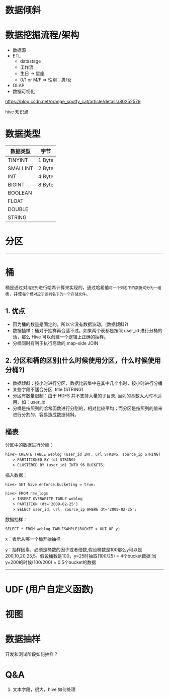 # 数据倾斜

# 数据挖掘流程/架构
* 数据源
* ETL
  - datastage
  - 工作流
  - 生日 -> 星座
  - 0/1 or M/F => 性别：男/女
* OLAP
* 数据可视化

https://blog.csdn.net/orange_spotty_cat/article/details/80252579

hive 知识点


# 数据类型

| 数据类型 | 字节 |
| --- | --- |
| TINYINT | 1 Byte |
| SMALLINT | 2 Byte |
| INT | 4 Byte |
| BIGINT | 8 Byte |
| BOOLEAN | |
| FLOAT | |
| DOUBLE | |
| STRING | |

# 分区


---

# 桶

桶是通过对`指定列`进行哈希计算来实现的，通过哈希值`将一个列名下的数据切分为一组桶`，并使`每个桶对应于该列名下的一个存储文件`。

## 1. 优点
* 因为桶的数量是固定的，所以它没有数据波动。(数据倾斜?)
* 数据抽样：桶对于抽样再合适不过。如果两个表都是按照 user_id 进行分桶的话，那么 Hive 可以创建一个逻辑上正确的抽样。
* 分桶同时有利于执行高效的 map-side JOIN

## 2. 分区和桶的区别(什么时候使用分区，什么时候使用分桶?)
* 数据倾斜：按小时进行分区，数据比较集中在其中几个小时，按小时进行分桶
* 某些字段不适合分区: title (STRING)
* 分区有数量限制：由于 HDFS 并不支持大量的子目录, 当列的基数太大时不适用，如：user_id
* 分桶是按照列的哈希函数进行分割的，相对比较平均；而分区是按照列的值来进行分割的，容易造成数据倾斜。

## 桶表

分区中的数据进行分桶：

```
hive> CREATE TABLE weblog (user_id INT, url STRING, source_ip STRING)
　　> PARTITIONED BY (dt STRING)
　　> CLUSTERED BY (user_id) INTO 96 BUCKETS;
```

插入数据：

```
hive> SET hive.enforce.bucketing = true;

hive> FROM raw_logs
　　> INSERT OVERWRITE TABLE weblog
　　> PARTITION (dt='2009-02-25')
　　> SELECT user_id, url, source_ip WHERE dt='2009-02-25';
```

数据抽样：

```
SELECT * FROM weblog TABLESAMPLE(BUCKET x OUT OF y)
```

x：表示从哪一个桶开始抽样

y：抽样因素，必须是桶数的因子或者倍数,假设桶数是100那么y可以是200,10,20,25,5。假设桶数是100，y=25时抽取(100/25) = 4个bucket数据;当y=200的时候(100/200) = 0.5个bucket的数据

---

# UDF (用户自定义函数)

# 视图

# 数据抽样

开发和测试阶段如何抽样？

# Q&A
1. 文本字段，很大，hive 如何处理
